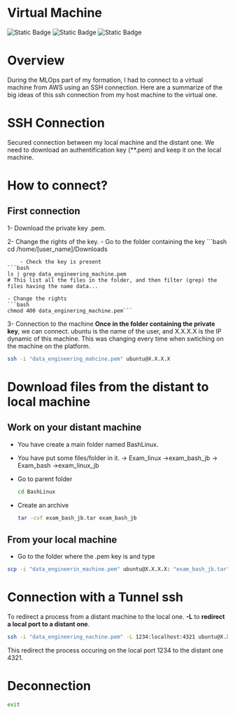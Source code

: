 # Virtual Machine
![Static Badge](https://img.shields.io/badge/Virtual_Machine-red) 
![Static Badge](https://img.shields.io/badge/SSH_Connection-white)
![Static Badge](https://img.shields.io/badge/Linux-green) 


# Overview
During the MLOps part of my formation, I had to connect to a virtual machine from AWS using an SSH connection. Here are a summarize of the big ideas of this ssh connection from my host machine to the virtual one.

# SSH Connection
Secured connection between my local machine and the distant one. 
We need to download an authentification key (**.pem) and keep it on the local machine.



# How to connect?
## First connection

  1- Download the private key .pem.

  2- Change the rights of the key.
    - Go to the folder containing the key
    ```bash
cd /home/[user_name]/Downloads
```
    - Check the key is present
```bash
ls | grep data_engineering_machine.pem
# This list all the files in the folder, and then filter (grep) the files having the name data...
```
    - Change the rights
    ```bash
    chmod 400 data_enginering_machine.pem```

3- Connection to the machine
**Once in the folder containing the private key**, we can connect.
ubuntu is the name of the user, and X.X.X.X is the IP dynamic of this machine. This was changing every time when swtiching on the machine on the platform.
```bash
ssh -i "data_engineering_mahcine.pem" ubuntu@X.X.X.X
```


# Download files from the distant to local machine

## Work on your distant machine
- You have create a main folder named BashLinux.
- You have put some files/folder in it.
    -> Exam_linux
        ->exam_bash_jb
    -> Exam_bash
        ->exam_linux_jb

- Go to parent folder
  ```bash
  cd BashLinux
  ```

- Create an archive
 
  ```bash
  tar -cvf exam_bash_jb.tar exam_bash_jb
  ```
  
## From your local machine

- Go to the folder where the .pem key is and type

```bash
scp -i "data_engineerin_machine.pem" ubuntu@X.X.X.X: "exam_bash_jb.tar" .
```


# Connection with a Tunnel ssh

To redirect a process from a distant machine to the local one. **-L** to **redirect a local port to a distant one**.
```bash
ssh -i "data_engineering_nachine.pem" -L 1234:localhost:4321 ubuntu@X.X.X.X
```
This redirect the process occuring on the local port 1234 to the distant one 4321.


# Deconnection
```bash
exit
```


#

